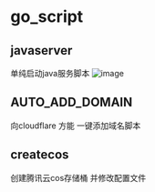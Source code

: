 # go_script
## javaserver
单纯启动java服务脚本
![image](https://github.com/david966524/go_script/assets/121029437/36ff468b-c3a7-4553-8156-4a3f0f218bb4)

## AUTO_ADD_DOMAIN
向cloudflare 方能 一键添加域名脚本
## createcos
创建腾讯云cos存储桶 并修改配置文件
